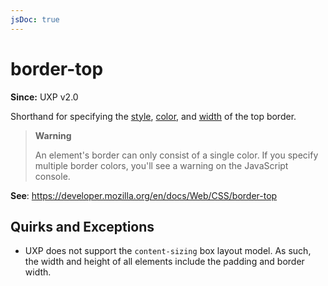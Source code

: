 ```yaml
---
jsDoc: true
---
```

# border-top

**Since:** UXP v2.0

Shorthand for specifying the [style](../border-top-style/), [color](../border-top-color/), and [width](../border-top-width) of the top border.

> **Warning**
>
> An element's border can only consist of a single color. If you specify
> multiple border colors, you'll see a warning on the JavaScript console.

**See**: https://developer.mozilla.org/en/docs/Web/CSS/border-top  

## Quirks and Exceptions

* UXP does not support the `content-sizing` box layout model. As such, the width and height of all elements include the padding and border width.